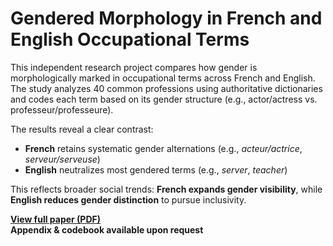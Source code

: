 # Gendered Morphology in French and English Occupational Terms

This independent research project compares how gender is morphologically marked in occupational terms across French and English. The study analyzes 40 common professions using authoritative dictionaries and codes each term based on its gender structure (e.g., actor/actress vs. professeur/professeure).

The results reveal a clear contrast:
- **French** retains systematic gender alternations (e.g., *acteur/actrice*, *serveur/serveuse*)
- **English** neutralizes most gendered terms (e.g., *server*, *teacher*)

This reflects broader social trends: **French expands gender visibility**, while **English reduces gender distinction** to pursue inclusivity.

**[View full paper (PDF)](./gendered-language-study.pdf)**  
**Appendix & codebook available upon request**
